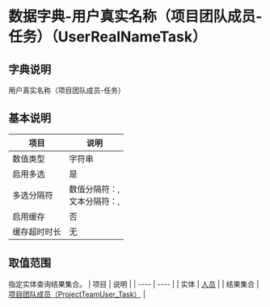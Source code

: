 # 数据字典-用户真实名称（项目团队成员-任务）（UserRealNameTask）
## 字典说明
用户真实名称（项目团队成员-任务）

## 基本说明
| 项目 | 说明 |
| ---- | ---- |
| 数值类型 | 字符串 |
| 启用多选 | 是 |
| 多选分隔符 | 数值分隔符：,<br>文本分隔符：, |
| 启用缓存 | 否 |
| 缓存超时时长 | 无 |

## 取值范围
指定实体查询结果集合。
| 项目 | 说明 |
| ---- | ---- |
| 实体 | [人员](../module/ou/SysEmployee) |
| 结果集合 | [项目团队成员（ProjectTeamUser_Task）](../module/ou/SysEmployee/#数据集合-项目团队成员（ProjectTeamUser_Task）) |

